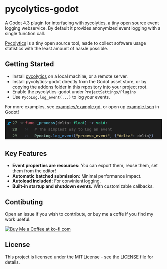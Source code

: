 # pycolytics-godot
A Godot 4.3 plugin for interfacing with pycolytics, a tiny open source event logging webservice. By default it provides anonymized event logging with a single function call.

[Pycolytics](https://github.com/KerekesDavid/pycolytics) is a tiny open source tool, made to collect software usage statistics with the least amount of hassle possible.

## Getting Started
- Install [pycolytics](https://github.com/KerekesDavid/pycolytics) on a local machine, or a remote server. 
- Install pycolytics-godot directly from the Godot asset store, or by copying the addons folder in this repository into your project root.
- Enable the pycolytics-godot under `ProjectSettings/Plugins`
- Use `PycoLog.log_event(...)` to log your events.

For more examples, see [examples/example.gd](example/example.gd), or open up [example.tscn](example/example.tscn) in Godot!

![The simplest way to log an event.](example_screenshot.png)

## Key Features
- __Event properties are resources:__ You can export them, reuse them, set them from the editor!
- __Automatic batched submission:__ Minimal performance impact.
- __Autoload included:__ For convinient logging.
- __Built-in startup and shutdown events.__ With customizable callbacks.

## Contibuting
Open an issue if you wish to contribute, or buy me a coffe if you find my work useful.

<a href='https://ko-fi.com/E1E712JJXK' target='_blank'><img height='36' style='border:0px;height:36px;' src='https://storage.ko-fi.com/cdn/kofi3.png?v=3' border='0' alt='Buy Me a Coffee at ko-fi.com' /></a>


## License
This project is licensed under the MIT License - see the [LICENSE](LICENSE) file for details.
